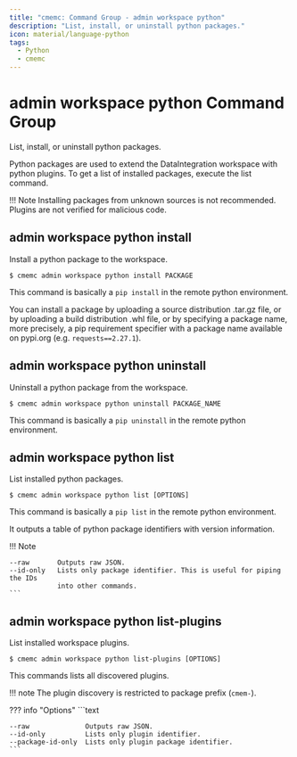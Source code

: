 ```yaml
---
title: "cmemc: Command Group - admin workspace python"
description: "List, install, or uninstall python packages."
icon: material/language-python
tags:
  - Python
  - cmemc
---
```

# admin workspace python Command Group
<!-- This file was generated - DO NOT CHANGE IT MANUALLY -->

List, install, or uninstall python packages.

Python packages are used to extend the DataIntegration workspace with python plugins. To get a list of installed packages, execute the list command.

!!! Note
    Installing packages from unknown sources is not recommended. Plugins are not verified for malicious code.



## admin workspace python install

Install a python package to the workspace.

```shell-session title="Usage"
$ cmemc admin workspace python install PACKAGE
```




This command is basically a `pip install` in the remote python environment.

You can install a package by uploading a source distribution .tar.gz file, or by uploading a build distribution .whl file, or by specifying a package name, more precisely, a pip requirement specifier with a package name available on pypi.org (e.g. `requests==2.27.1`).



## admin workspace python uninstall

Uninstall a python package from the workspace.

```shell-session title="Usage"
$ cmemc admin workspace python uninstall PACKAGE_NAME
```




This command is basically a `pip uninstall` in the remote python environment.



## admin workspace python list

List installed python packages.

```shell-session title="Usage"
$ cmemc admin workspace python list [OPTIONS]
```




This command is basically a `pip list` in the remote python environment.

It outputs a table of python package identifiers with version information.



!!! Note


    --raw       Outputs raw JSON.
    --id-only   Lists only package identifier. This is useful for piping the IDs
                into other commands.
    ```

## admin workspace python list-plugins

List installed workspace plugins.

```shell-session title="Usage"
$ cmemc admin workspace python list-plugins [OPTIONS]
```




This commands lists all discovered plugins.

!!! note
    The plugin discovery is restricted to package prefix (`cmem-`).




??? info "Options"
    ```text

    --raw              Outputs raw JSON.
    --id-only          Lists only plugin identifier.
    --package-id-only  Lists only plugin package identifier.
    ```

